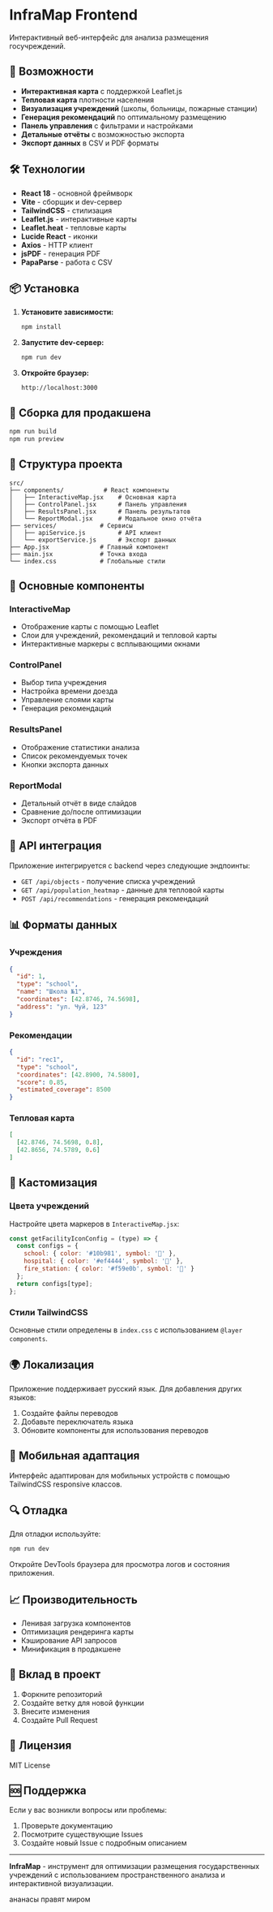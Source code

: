 # InfraMap Frontend

Интерактивный веб-интерфейс для анализа размещения госучреждений.

## 🚀 Возможности

- **Интерактивная карта** с поддержкой Leaflet.js
- **Тепловая карта** плотности населения
- **Визуализация учреждений** (школы, больницы, пожарные станции)
- **Генерация рекомендаций** по оптимальному размещению
- **Панель управления** с фильтрами и настройками
- **Детальные отчёты** с возможностью экспорта
- **Экспорт данных** в CSV и PDF форматы

## 🛠️ Технологии

- **React 18** - основной фреймворк
- **Vite** - сборщик и dev-сервер
- **TailwindCSS** - стилизация
- **Leaflet.js** - интерактивные карты
- **Leaflet.heat** - тепловые карты
- **Lucide React** - иконки
- **Axios** - HTTP клиент
- **jsPDF** - генерация PDF
- **PapaParse** - работа с CSV

## 📦 Установка

1. **Установите зависимости:**
   ```bash
   npm install
   ```

2. **Запустите dev-сервер:**
   ```bash
   npm run dev
   ```

3. **Откройте браузер:**
   ```
   http://localhost:3000
   ```

## 🔧 Сборка для продакшена

```bash
npm run build
npm run preview
```

## 📁 Структура проекта

```
src/
├── components/           # React компоненты
│   ├── InteractiveMap.jsx    # Основная карта
│   ├── ControlPanel.jsx      # Панель управления
│   ├── ResultsPanel.jsx      # Панель результатов
│   └── ReportModal.jsx       # Модальное окно отчёта
├── services/            # Сервисы
│   ├── apiService.js         # API клиент
│   └── exportService.js      # Экспорт данных
├── App.jsx              # Главный компонент
├── main.jsx             # Точка входа
└── index.css            # Глобальные стили
```

## 🎯 Основные компоненты

### InteractiveMap
- Отображение карты с помощью Leaflet
- Слои для учреждений, рекомендаций и тепловой карты
- Интерактивные маркеры с всплывающими окнами

### ControlPanel
- Выбор типа учреждения
- Настройка времени доезда
- Управление слоями карты
- Генерация рекомендаций

### ResultsPanel
- Отображение статистики анализа
- Список рекомендуемых точек
- Кнопки экспорта данных

### ReportModal
- Детальный отчёт в виде слайдов
- Сравнение до/после оптимизации
- Экспорт отчёта в PDF

## 🔌 API интеграция

Приложение интегрируется с backend через следующие эндпоинты:

- `GET /api/objects` - получение списка учреждений
- `GET /api/population_heatmap` - данные для тепловой карты
- `POST /api/recommendations` - генерация рекомендаций

## 📊 Форматы данных

### Учреждения
```json
{
  "id": 1,
  "type": "school",
  "name": "Школа №1",
  "coordinates": [42.8746, 74.5698],
  "address": "ул. Чуй, 123"
}
```

### Рекомендации
```json
{
  "id": "rec1",
  "type": "school",
  "coordinates": [42.8900, 74.5800],
  "score": 0.85,
  "estimated_coverage": 8500
}
```

### Тепловая карта
```json
[
  [42.8746, 74.5698, 0.8],
  [42.8656, 74.5789, 0.6]
]
```

## 🎨 Кастомизация

### Цвета учреждений
Настройте цвета маркеров в `InteractiveMap.jsx`:

```javascript
const getFacilityIconConfig = (type) => {
  const configs = {
    school: { color: '#10b981', symbol: '🏫' },
    hospital: { color: '#ef4444', symbol: '🏥' },
    fire_station: { color: '#f59e0b', symbol: '🚒' }
  };
  return configs[type];
};
```

### Стили TailwindCSS
Основные стили определены в `index.css` с использованием `@layer components`.

## 🌍 Локализация

Приложение поддерживает русский язык. Для добавления других языков:

1. Создайте файлы переводов
2. Добавьте переключатель языка
3. Обновите компоненты для использования переводов

## 📱 Мобильная адаптация

Интерфейс адаптирован для мобильных устройств с помощью TailwindCSS responsive классов.

## 🔍 Отладка

Для отладки используйте:

```bash
npm run dev
```

Откройте DevTools браузера для просмотра логов и состояния приложения.

## 📈 Производительность

- Ленивая загрузка компонентов
- Оптимизация рендеринга карты
- Кэширование API запросов
- Минификация в продакшене

## 🤝 Вклад в проект

1. Форкните репозиторий
2. Создайте ветку для новой функции
3. Внесите изменения
4. Создайте Pull Request

## 📄 Лицензия

MIT License

## 🆘 Поддержка

Если у вас возникли вопросы или проблемы:

1. Проверьте документацию
2. Посмотрите существующие Issues
3. Создайте новый Issue с подробным описанием

---

**InfraMap** - инструмент для оптимизации размещения государственных учреждений с использованием пространственного анализа и интерактивной визуализации. 

ананасы правят миром 
